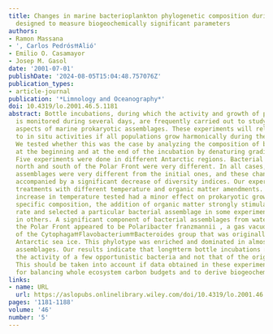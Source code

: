 ```yaml
---
title: Changes in marine bacterioplankton phylogenetic composition during incubations
  designed to measure biogeochemically significant parameters
authors:
- Ramon Massana
- ', Carlos PedrόsߚAliό'
- Emilio O. Casamayor
- Josep M. Gasol
date: '2001-07-01'
publishDate: '2024-08-05T15:04:48.757076Z'
publication_types:
- article-journal
publication: '*Limnology and Oceanography*'
doi: 10.4319/lo.2001.46.5.1181
abstract: Bottle incubations, during which the activity and growth of prokaryotes
  is monitored during several days, are frequently carried out to study functional
  aspects of marine prokaryotic assemblages. These experiments will relate directly
  to in situ activities if all populations grow harmonically during the incubation.
  We tested whether this was the case by analyzing the composition of bacterial assemblages
  at the beginning and at the end of the incubation by denaturing gradient gel electrophoresis.
  Five experiments were done in different Antarctic regions. Bacterial assemblages
  north and south of the Polar Front were very different. In all cases, the final
  assemblages were very different from the initial ones, and these changes were often
  accompanied by a significant decrease of diversity indices. Our experiments included
  treatments with different temperature and organic matter amendments. Whereas the
  increase in temperature tested had a minor effect on prokaryotic growth rate and
  specific composition, the addition of organic matter strongly stimulated growth
  rate and selected a particular bacterial assemblage in some experiments but not
  in others. A significant component of bacterial assemblages from waters south of
  the Polar Front appeared to be Polaribacter franzmannii , a gas vacuolated bacterium
  of the CytophagaߚFlavobacteriumߚBacteroides group that was originally isolated from
  Antarctic sea ice. This phylotype was enriched and dominated in almost all final
  assemblages. Our results indicate that longߚterm bottle incubations mostly measure
  the activity of a few opportunistic bacteria and not that of the original assemblage.
  This should be taken into account if data obtained in these experiments are used
  for balancing whole ecosystem carbon budgets and to derive biogeochemical conclusions.
links:
- name: URL
  url: https://aslopubs.onlinelibrary.wiley.com/doi/10.4319/lo.2001.46.5.1181
pages: '1181-1188'
volume: '46'
number: '5'
---
```

